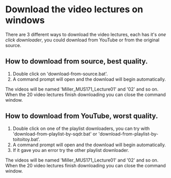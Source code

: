 # Download the video lectures on windows

There are 3 different ways to download the video lectures, each has it's *one click downloader*, you could download from YouTube or from the original source.

## How to download from source, best quality.

1. Double click on 'download-from-source.bat'.
2. A command prompt will open and the download will begin automatically.

The videos will be named 'Miller_MUS171_Lecture01' and '02' and so on. When the 20 video lectures finish downloading you can close the command window.


## How to download from YouTube, worst quality.

 
1. Double click on one of the playlist downloaders, you can try with 'download-from-playlist-by-sqdr.bat' or 'download-from-playlist-by-toitoitoy.bat'.
2. A command prompt will open and the download will begin automatically.
3. If it gave you an error try the other playlist downloader.


The videos will be named 'Miller_MUS171_Lecture01' and '02' and so on. When the 20 video lectures finish downloading you can close the command window.